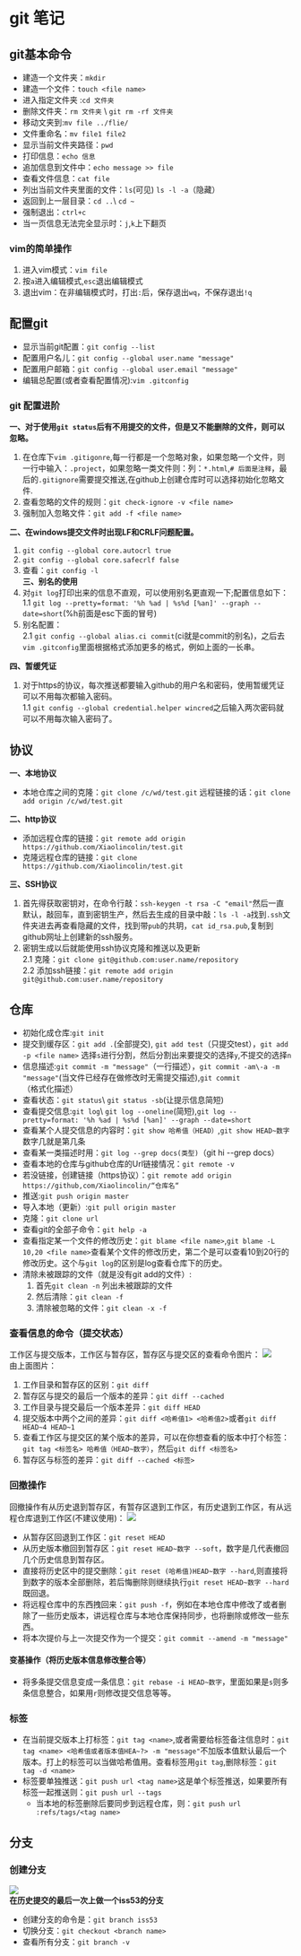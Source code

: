 # git 笔记

## git基本命令
- 建造一个文件夹：`mkdir` 
- 建造一个文件：`touch <file name>`
- 进入指定文件夹 :`cd 文件夹`
- 删除文件夹：`rm 文件夹` \ `git rm -rf 文件夹`
- 移动文夹到:`mv file ../flie/`
- 文件重命名：`mv file1 file2`
- 显示当前文件夹路径：`pwd`
- 打印信息：`echo 信息`
- 追加信息到文件中：`echo message >> file`
- 查看文件信息：`cat file`
- 列出当前文件夹里面的文件：`ls`(可见) `ls -l -a`（隐藏）
- 返回到上一层目录：`cd ..`\ `cd ~`
- 强制退出：`ctrl+c`
- 当一页信息无法完全显示时：`j`,`k`上下翻页


### vim的简单操作
1. 进入vim模式：`vim file`
2. 按`a`进入编辑模式,`esc`退出编辑模式
3. 退出vim：在非编辑模式时，打出`:`后，保存退出`wq`，不保存退出`!q`

## 配置git
- 显示当前git配置：`git config --list`
- 配置用户名儿：`git config --global user.name "message"`
- 配置用户邮箱：`git config --global user.email "message"`
- 编辑总配置(或者查看配置情况):`vim .gitconfig`
### git 配置进阶

**一、对于使用`git status`后有不用提交的文件，但是又不能删除的文件，则可以忽略。**
1. 在仓库下`vim .gitigonre`,每一行都是一个忽略对象，如果忽略一个文件，则一行中输入：`.project`，如果忽略一类文件则：列：`*.html`,`# 后面是注释`，最后的`.gitignore`需要提交推送,在github上创建仓库时可以选择初始化忽略文件.
2. 查看忽略的文件的规则：`git check-ignore -v <file name>`
3. 强制加入忽略文件：`git add -f <file name>`  

**二、在windows提交文件时出现LF和CRLF问题配置。**
1. `git config --global core.autocrl true`  
2. `git config --global core.safecrlf false` 
3. 查看：`git config -l`  
**三、别名的使用**
1. 对`git log`打印出来的信息不直观，可以使用别名更直观一下;配置信息如下：  
  1.1 `git log --pretty=format: '%h %ad | %s%d [%an]' --graph --date=short`(%h前面是esc下面的冒号)
2. 别名配置：  
  2.1 `git config --global alias.ci commit`(ci就是commit的别名)，之后去`vim .gitconfig`里面根据格式添加更多的格式，例如上面的一长串。 
   
**四、暂缓凭证**
1. 对于https的协议，每次推送都要输入github的用户名和密码，使用暂缓凭证可以不用每次都输入密码。  
  1.1 `git config --global credential.helper wincred`之后输入两次密码就可以不用每次输入密码了。
  
## 协议
**一、本地协议**  
- 本地仓库之间的克隆：`git clone /c/wd/test.git` 远程链接的话：`git clone add origin /c/wd/test.git` 
 
**二、http协议**  
- 添加远程仓库的链接：`git remote add origin https://github.com/Xiaolincolin/test.git`     
- 克隆远程仓库的链接：`git clone https://github.com/Xiaolincolin/test.git`

**三、SSH协议**  
1. 首先得获取密钥对，在命令行敲：`ssh-keygen -t rsa -C "email"`然后一直默认，敲回车，直到密钥生产，然后去生成的目录中敲：`ls -l -a`找到`.ssh`文件夹进去再查看隐藏的文件，找到带`pub`的共玥，`cat id_rsa.pub`,复制到github网址上创建新的ssh服务。
2. 密钥生成以后就能使用ssh协议克隆和推送以及更新  
  2.1 克隆：`git clone git@github.com:user.name/repository`  
  2.2 添加ssh链接：`git remote add origin git@github.com:user.name/repository`

## 仓库
- 初始化成仓库:`git init` 
- 提交到缓存区：`git add .`(全部提交), `git add test`（只提交test），`git add -p <file name>` 选择`s`进行分割，然后分割出来要提交的选择`y`,不提交的选择`n` 
- 信息描述:`git commit -m "message"`（一行描述），`git commit -am\-a -m "message"`(当文件已经存在做修改时无需提交描述),`git commit`（格式化描述）  
- 查看状态：`git status`\ `git status -sb`(让提示信息简短)
- 查看提交信息:`git log`\ `git log --oneline`(简短),`git log --pretty=format: '%h %ad | %s%d [%an]' --graph --date=short`
- 查看某个人提交信息的内容时：`git show 哈希值（HEAD）`,`git show HEAD~数字`数字几就是第几条
- 查看某一类描述时用：`git log --grep docs(类型)`（git hi --grep docs）
- 查看本地的仓库与github仓库的Url链接情况：`git remote -v`
- 若没链接，创建链接（https协议）：`git remote add origin https://github,com/Xiaolincolin/“仓库名“`
- 推送:`git push origin master`
- 导入本地（更新）:`git pull origin master`
- 克隆：`git clone url`
- 查看git的全部子命令：`git help -a`
- 查看指定某一个文件的修改历史：`git blame <file name>`,`git blame -L 10,20 <file name>`查看某个文件的修改历史，第二个是可以查看10到20行的修改历史。这个与`git log`的区别是log查看仓库下的历史。  
- 清除未被跟踪的文件（就是没有git add的文件）:
  1. 首先`git clean -n` 列出未被跟踪的文件   
  2. 然后清除：`git clean -f`
  3. 清除被忽略的文件：`git clean -x -f`

### 查看信息的命令（提交状态）
工作区与提交版本，工作区与暂存区，暂存区与提交区的查看命令图片：
![][open]  
由上面图片：  

1. 工作目录和暂存区的区别：`git diff`
2. 暂存区与提交的最后一个版本的差异：`git diff --cached`  
3. 工作目录与提交最后一个版本差异：`git diff HEAD`
4. 提交版本中两个之间的差异：`git diff <哈希值1> <哈希值2>`或者`git diff HEAD~4 HEAD~1`
5. 查看工作区与提交区的某个版本的差异，可以在你想查看的版本中打个标签：`git tag <标签名> 哈希值（HEAD~数字）`，然后`git diff <标签名>`
6. 暂存区与标签的差异：`git diff --cached <标签>`

### 回撤操作
回撤操作有从历史退到暂存区，有暂存区退到工作区，有历史退到工作区，有从远程仓库退到工作区(不建议使用)：
![][resert]  

- 从暂存区回退到工作区：`git reset HEAD`
- 从历史版本撤回到暂存区：`git reset HEAD~数字 --soft`，数字是几代表撤回几个历史信息到暂存区。
- 直接将历史区中的提交删除：`git reset (哈希值)HEAD~数字 --hard`,则直接将到数字的版本全部删除，若后悔删除则继续执行`git reset HEAD~数字 --hard`既回退。
- 将远程仓库中的东西拽回来：`git push -f`，例如在本地仓库中修改了或者删除了一些历史版本，讲远程仓库与本地仓库保持同步，也将删除或修改一些东西。
- 将本次提价与上一次提交作为一个提交：`git commit --amend -m "message"`

#### 变基操作（将历史版本信息修改整合等）
- 将多条提交信息变成一条信息：`git rebase -i HEAD~数字`，里面如果是`s`则多条信息整合，如果用`r`则修改提交信息等等。
### 标签
- 在当前提交版本上打标签：`git tag <name>`,或者需要给标签备注信息时：`git tag <name> <哈希值或者版本值HEA~?> -m "message"`不加版本值默认最后一个版本。打上的标签可以当做哈希值用。查看标签用`git tag`,删除标签：`git tag -d <name>`
- 标签要单独推送：`git push url <tag name>`这是单个标签推送，如果要所有标签一起推送则：`git push url --tags` 
  - 当本地的标签删除后要同步到远程仓库，则：`git push url :refs/tags/<tag name>`

## 分支
### 创建分支
![][branch]  
**在历史提交的最后一次上做一个iss53的分支**
- 创建分支的命令是：`git branch iss53`
- 切换分支：`git checkout <branch name>`
- 查看所有分支：`git branch -v`




<!---  链接  -->    
[open]:gitnote/1.png
[resert]:gitnote/3.png
[branch]:gitnote/branch1.png
